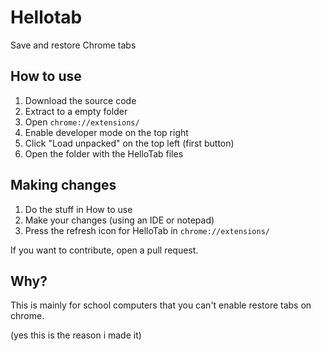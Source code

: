 # Hellotab
Save and restore Chrome tabs

## How to use

1. Download the source code
2. Extract to a empty folder
3. Open `chrome://extensions/`
4. Enable developer mode on the top right
5. Click "Load unpacked" on the top left (first button)
6. Open the folder with the HelloTab files

## Making changes

1. Do the stuff in How to use
2. Make your changes (using an IDE or notepad)
3. Press the refresh icon for HelloTab in `chrome://extensions/`

If you want to contribute, open a pull request.

## Why?

This is mainly for school computers that you can't enable restore tabs on chrome.

(yes this is the reason i made it)
